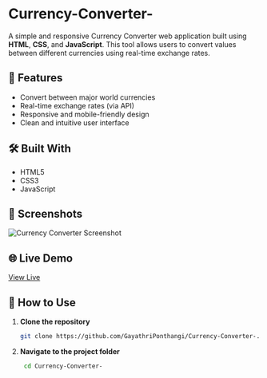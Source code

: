 # Currency-Converter-

A simple and responsive Currency Converter web application built using **HTML**, **CSS**, and **JavaScript**. This tool allows users to convert values between different currencies using real-time exchange rates.

## 🚀 Features

- Convert between major world currencies
- Real-time exchange rates (via API)
- Responsive and mobile-friendly design
- Clean and intuitive user interface

## 🛠️ Built With

- HTML5
- CSS3
- JavaScript 

## 📸 Screenshots

![Currency Converter Screenshot](https://github.com/user-attachments/assets/8dcc7af9-eac8-42ae-a32d-1695195db6d9) 

## 🌐 Live Demo

[View Live](https://GayathriPonthangi.github.io/Currency-Converter-/) 

## 📂 How to Use

1. **Clone the repository**
   ```bash
   git clone https://github.com/GayathriPonthangi/Currency-Converter-.git
2. **Navigate to the project folder**
    ```bash
     cd Currency-Converter-

